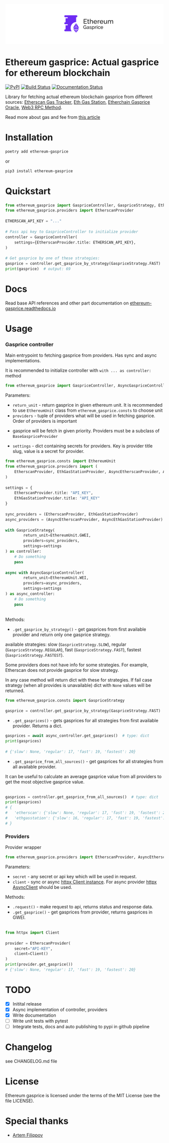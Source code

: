 <p align="center">
  <a href="https://github.com/elastoo-team/ethereum-gasprice-py">
    <img src="https://raw.githubusercontent.com/elastoo-team/ethereum-gasprice-py/master/docs/_static/readme-logo.jpg">
  </a>
</p>


Ethereum gasprice: Actual gasprice for ethereum blockchain
=======================================

[![PyPI](https://img.shields.io/pypi/v/ethereum-gasprice)](https://pypi.org/project/ethereum-gasprice/)
[![Build Status](https://img.shields.io/endpoint.svg?url=https%3A%2F%2Factions-badge.atrox.dev%2FElastoo-Team%2Fethereum-gasprice-py%2Fbadge&style=flat)](https://actions-badge.atrox.dev/Elastoo-Team/ethereum-gasprice-py/goto)
[![Documentation Status](https://readthedocs.org/projects/ethereum-gasprice/badge/?version=latest)](https://ethereum-gasprice.readthedocs.io/en/latest/?badge=latest)

Library for fetching actual ethereum blockchain gasprice from different sources:
[Etherscan Gas Tracker](https://etherscan.io/gastracker), [Eth Gas Station](https://ethgasstation.info/),
[Etherchain Gasprice Oracle](https://www.etherchain.org/tools/gasPriceOracle),
[Web3 RPC Method](https://web3py.readthedocs.io/en/stable/web3.eth.html#web3.eth.Eth.gasPrice).

Read more about gas and fee from [this article](https://ethereum.org/en/developers/docs/gas/)

# Installation

```bash
poetry add ethereum-gasprice
```

or

```bash
pip3 install ethereum-gasprice
```

# Quickstart

```python
from ethereum_gasprice import GaspriceController, GaspriceStrategy, EthereumUnit
from ethereum_gasprice.providers import EtherscanProvider

ETHERSCAN_API_KEY = "..."

# Pass api key to GaspriceController to initialize provider
controller = GaspriceController(
    settings={EtherscanProvider.title: ETHERSCAN_API_KEY},
)

# Get gasprice by one of these strategies:
gasprice = controller.get_gasprice_by_strategy(GaspriceStrategy.FAST)
print(gasprice)  # output: 69
```

# Docs

Read base API references and other part documentation
on [ethereum-gasprice.readthedocs.io](https://ethereum-gasprice.readthedocs.io/en/latest/)

# Usage

### Gasprice controller

Main entrypoint to fetching gasprice from providers. Has sync and async implementations.

It is recommended to initialize controller with `with ... as controller:` method

```python
from ethereum_gasprice import GaspriceController, AsyncGaspriceController
```

Parameters:

* `return_unit` - return gasprice in given ethereum unit. It is recommended to use `EthereumUnit` class
  from `ethereum_gasprice.consts` to choose unit
* `providers` - tuple of providers what will be used in fetching gasprice. Order of providers is important

- gasprice will be fetch in given priority. Providers must be a subclass of `BaseGaspriceProvider`

* `settings` - dict containing secrets for providers. Key is provider title slug, value is a secret for provider.

```python
from ethereum_gasprice.consts import EthereumUnit
from ethereum_gasprice.providers import (
    EtherscanProvider, EthGasStationProvider, AsyncEtherscanProvider, AsyncEthGasStationProvider
)

settings = {
    EtherscanProvider.title: "API_KEY",
    EthGasStationProvider.title: "API_KEY"
}

sync_providers = (EtherscanProvider, EthGasStationProvider)
async_providers = (AsyncEtherscanProvider, AsyncEthGasStationProvider)

with GaspriceStrategy(
        return_unit=EthereumUnit.GWEI,
        providers=sync_providers,
        settings=settings
) as controller:
    # Do something
    pass

async with AsyncGaspriceController(
        return_unit=EthereumUnit.WEI,
        providers=async_providers,
        settings=settings
) as async_controller:
    # Do something
    pass



```

Methods:

* `.get_gasprice_by_strategy()` - get gasprices from first available provider and return only one gasprice strategy.

available strategies: slow (`GaspriceStrategy.SLOW`), regular (`GaspriceStrategy.REGULAR`),
fast (`GaspriceStrategy.FAST`), fastest (`GaspriceStrategy.FASTEST`).

Some providers does not have info for some strategies. For example, Etherscan does not provide gasprice for slow
strategy.

In any case method will return dict with these for strategies. If fail case strategy (when all provides is unavailable)
dict with `None` values will be returned.

```python
from ethereum_gasprice.consts import GaspriceStrategy

gasprice = controller.get_gasprice_by_strategy(GaspriceStrategy.FAST)  # type: int, example: 69
```

* `.get_gasprices()` - gets gasprices for all strategies from first available provider. Returns a dict.

```python
gasprices = await async_controller.get_gasprices()  # type: dict
print(gasprices)

# {'slow': None, 'regular': 17, 'fast': 19, 'fastest': 20}
```

* `.get_gasprice_from_all_sources()` - get gasprices for all strategies from all available provider.

It can be useful to calculate an average gasprice value from all providers to get the most objective gasprice value.

```python

gasprices = controller.get_gasprice_from_all_sources()  # type: dict
print(gasprices)
# {
#   'etherscan': {'slow': None, 'regular': 17, 'fast': 19, 'fastest': 29},
#   'ethgasstation': {'slow': 16, 'regular': 17, 'fast': 19, 'fastest': 20}
# }

```

### Providers

Provider wrapper

```python
from ethereum_gasprice.providers import EtherscanProvider, AsyncEtherscanProvider
```

Parameters:

* `secret` - any secret or api key which will be used in request.
* `client` - sync or async [httpx Client instance](https://www.python-httpx.org/advanced/#client-instances). For async
  provider [httpx AsyncClient](https://www.python-httpx.org/async/) should be used.

Methods:

* `.request()` - make request to api, returns status and response data.
* `.get_gasprice()` - get gasprices from provider, returns gasprices in GWEI.

```python

from httpx import Client

provider = EtherscanProvider(
    secret="API-KEY",
    client=Client()
)
print(provider.get_gasprice())
# {'slow': None, 'regular': 17, 'fast': 19, 'fastest': 20}
```

# TODO

- [x] Initital release
- [x] Async implementation of controller, providers
- [x] Write documentation
- [ ] Write unit tests with pytest
- [ ] Integrate tests, docs and auto publishing to pypi in github pipeline

# Changelog

see CHANGELOG.md file

# License

Ethereum gasprice is licensed under the terms of the MIT License (see the file LICENSE).

# Special thanks

* [Artem Filippov](https://www.behance.net/filippowarfce4)

